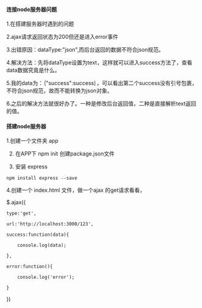 #### 连接node服务器问题
1.在搭建服务器时遇到的问题

2.ajax请求返回状态为200但还是进入error事件

3.出错原因：dataType:"json",而后台返回的数据不符合json规范。

4.解决方法：先将dataType设置为text，这样就可以进入success方法了，查看data数据究竟是什么。

5.我的data为：｛"success":success｝，可以看出第二个success没有引号包裹，不符合json规范，故而不能转换为json对象。

6.之后的解决方法就很好办了。一种是修改后台返回值，二种是直接解析text返回的值。
####   搭建node服务器
1.创建一个文件夹 app

2. 在APP下 npm init 创建package.json文件

3. 安装 express
```
npm install express --save
```

4.创建一个 index.html 文件，做一个ajax 的get请求看看，

$.ajax({

    type:'get',

    url:'http://localhost:3000/123',

    success:function(data){

        console.log(data);

    },

    error:function(){

        console.log('error');

    }

})
